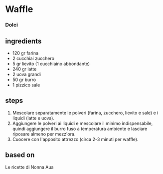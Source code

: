 



# Waffle
  
### Dolci
## ingredients
  
* 120 gr farina  
* 2 cucchiai zucchero  
* 5 gr lievito (1 cucchiaino abbondante)  
* 240 gr latte  
* 2 uova grandi  
* 50 gr burro   
* 1 pizzico sale
## steps
  
1. Mescolare separatamente le polveri (farina, zucchero, lievito e sale) e i liquidi (latte e uova).  
1. Aggiungere le polveri ai liquidi e mescolare il minimo indispensabile, quindi aggiungere il burro fuso a temperatura ambiente e lasciare riposare almeno per mezz'ora.  
1. Cuocere con l'apposito attrezzo (circa 2-3 minuti per waffle).
## based on
  
Le ricette di Nonna Aua